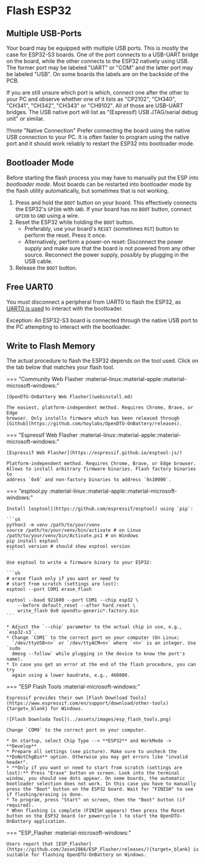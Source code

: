 # Flash ESP32

## Multiple USB-Ports

Your board may be equipped with multiple USB ports. This is mostly the case for
ESP32-S3 boards. One of the port connects to a USB-UART bridge on the board,
while the other connects to the ESP32 natively using USB. The former port may
be labeled "UART" or "COM" and the latter port may be labeled "USB". On some
boards the labels are on the backside of the PCB.

If you are still unsure which port is which, connect one after the other to
your PC and observe whether one of it lists as "CP2102", "CH340", "CH341",
"CH342", "CH343" or "CH9102". All of those are USB-UART bridges. The USB native
port will list as "(Espressif) USB JTAG/serial debug unit" or similar.

!!!note "Native Connection"
    Prefer connecting the board using the native USB connection to your PC. It
    is often faster to program using the native port and it should work
    reliably to restart the ESP32 into bootloader mode.

## Bootloader Mode

Before starting the flash process you may have to manually put the ESP into
*bootloader mode*. Most boards can be restarted into bootloader mode by the
flash utility automatically, but sometimes that is not working.

1. Press and hold the `BOOT` button on your board. This effectively connects
   the ESP32's `GPIO0` with `GND`. If your board has no `BOOT` button, connect
   `GPIO0` to `GND` using a wire.
2. Reset the ESP32 while holding the `BOOT` button.
    * Preferably, use your board's `RESET` (sometimes `RST`) button to perform
      the reset. Press it once.
    * Alternatively, perform a power-on reset: Disconnect the power supply and
      make sure that the board is not powered from any other source. Reconnect
      the power supply, possibly by plugging in the USB cable.
3. Release the `BOOT` button.

## Free UART0

You must disconnect a peripheral from UART0 to flash the ESP32, as [UART0 is
used](../hardware/limitations.md#using-uart0) to interact with the bootloader.

Exception: An ESP32-S3 board is connected through the native USB port to the PC
attempting to interact with the bootloader.

## Write to Flash Memory

The actual procedure to flash the ESP32 depends on the tool used. Click on the
tab below that matches your flash tool.

=== "Community Web Flasher :material-linux::material-apple::material-microsoft-windows:"

    [OpenDTU-OnBattery Web Flasher](webinstall.md)

    The easiest, platform-independent method. Requires Chrome, Brave, or Edge
    browser. Only installs firmware which has been released through
    [Github](https://github.com/hoylabs/OpenDTU-OnBattery/releases).

=== "Espressif Web Flasher :material-linux::material-apple::material-microsoft-windows:"

    [Espressif Web Flasher](https://espressif.github.io/esptool-js/)

    Platform-independent method. Requires Chrome, Brave, or Edge browser.
    Allows to install arbitrary firmware binaries. Flash factory binaries to
    address `0x0` and non-factory binaries to address `0x10000`.

=== "esptool.py :material-linux::material-apple::material-microsoft-windows:"

    Install [esptool](https://github.com/espressif/esptool) using `pip`:

    ```sh
    python3 -m venv /path/to/your/venv
    source /path/to/your/venv/bin/activate # on Linux
    /path/to/your/venv/bin/Activate.ps1 # on Windows
    pip install esptool
    esptool version # should show esptool version
    ```

    Use esptool to write a firmware binary to your ESP32:

    ```sh
    # erase flash only if you want or need to
    # start from scratch (settings are lost):
    esptool --port COM1 erase_flash

    esptool --baud 921600 --port COM1 --chip esp32 \
        --before default_reset --after hard_reset \
        write_flash 0x0 opendtu-generic*.factory.bin
    ```

    * Adjust the `--chip` parameter to the actual chip in use, e.g., `esp32-s3`.
    * Change `COM1` to the correct port on your computer (On Linux:
      `/dev/ttyUSB<n>` or `/dev/ttyACM<n>` where `<n>` is an integer. Use `sudo
      dmesg --follow` while plugging in the device to know the port's name).
    * In case you get an error at the end of the flash procedure, you can try
      again using a lower baudrate, e.g., 460800.

=== "ESP Flash Tools :material-microsoft-windows:"

    Espressif provides their own [Flash Download Tools](https://www.espressif.com/en/support/download/other-tools){target=_blank} for Windows.

    ![Flash Downloda Tool](../assets/images/esp_flash_tools.png)

    Change `COM9` to the correct port on your computer.

    * On startup, select Chip Type --> **ESP32** and WorkMode -> **Develop**
    * Prepare all settings (see picture). Make sure to uncheck the **DoNotChgBin** option. Otherwise you may get errors like "invalid header".
    * **Only if you want or need to start from scratch (settings are lost):** Press "Erase" button on screen. Look into the terminal window, you should see dots appear. On some boards, the automatic bootloader selection does not work. In this case you have to manually press the "Boot" button on the ESP32 board. Wait for "FINISH" to see if flashing/erasing is done.
    * To program, press "Start" on screen, then the "Boot" button (if required).
    * When flashing is complete (FINISH appears) then press the Reset button on the ESP32 board (or powercycle ) to start the OpenDTU-OnBattery application.

=== "ESP_Flasher :material-microsoft-windows:"

    Users report that [ESP_Flasher](https://github.com/Jason2866/ESP_Flasher/releases/){target=_blank} is suitable for flashing OpenDTU-OnBattery on Windows.
